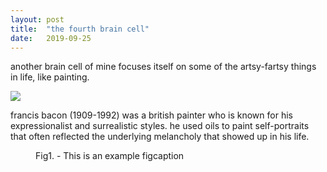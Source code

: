```yaml
---
layout: post
title:  "the fourth brain cell"
date:   2019-09-25
---
```


another brain cell of mine focuses itself on some of the artsy-fartsy things in life, like painting.

![](https://www.biography.com/.image/t_share/MTE1ODA0OTcyMDgzODczMjkz/francis-bacon-9194646-1-402.jpg)

francis bacon (1909-1992) was a british painter who is known for his expressionalist and surrealistic styles. he used oils to paint self-portraits that often reflected the underlying melancholy that showed up in his life.

<figure>
	<img src="{{ 'https://www.tate.org.uk/art/images/work/T/T03/T03073_9.jpg' | prepend: site.baseurl }}" alt="">
	<figcaption>Fig1. - This is an example figcaption</figcaption>
</figure>
